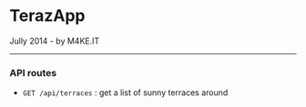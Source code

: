 # TerazApp

Jully 2014 - by M4KE.IT

---

### API routes

  - ```GET /api/terraces``` : get a list of sunny terraces around